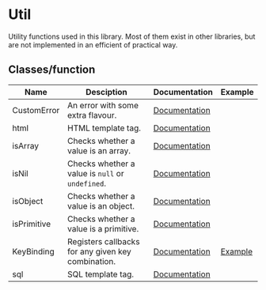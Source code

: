 # Util

Utility functions used in this library. Most of them exist in other libraries, but are not implemented in an efficient of practical way.

## Classes/function

| Name        | Desciption                                         | Documentation                      | Example                                                          |
| ----------- | -------------------------------------------------- | ---------------------------------- | ---------------------------------------------------------------- |
| CustomError | An error with some extra flavour.                  | [Documentation](./custom-error.ts) |                                                                  |
| html        | HTML template tag.                                 | [Documentation](./html-tag.ts)     |                                                                  |
| isArray     | Checks whether a value is an array.                | [Documentation](./is-array.ts)     |                                                                  |
| isNil       | Checks whether a value is `null` or `undefined`.   | [Documentation](./is-nil.ts)       |                                                                  |
| isObject    | Checks whether a value is an object.               | [Documentation](./is-object.ts)    |                                                                  |
| isPrimitive | Checks whether a value is a primitive.             | [Documentation](./is-primitive.ts) |                                                                  |
| KeyBinding  | Registers callbacks for any given key combination. | [Documentation](./key-binding.ts)  | [Example](https://genericmedia24.github.io/lib/key-binding.html) |
| sql         | SQL template tag.                                  | [Documentation](./sql-tag.ts)      |                                                                  |
